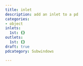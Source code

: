 ```yaml
---
title: inlet
description: add an inlet to a pd
categories:
- object
inlets:
  1st: {}
outlets:
  1st: {}
draft: true
pdcategory: Subwindows

---
```


